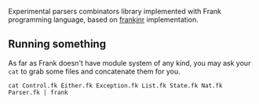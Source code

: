 Experimental parsers combinators library implemented with Frank programming language, based on [frankjnr](https://github.com/cmcl/frankjnr) implementation. 

## Running something 

As far as Frank doesn't have module system of any kind, you may ask your `cat` to grab some files and concatenate them for you.   

```
cat Control.fk Either.fk Exception.fk List.fk State.fk Nat.fk Parser.fk | frank
```

